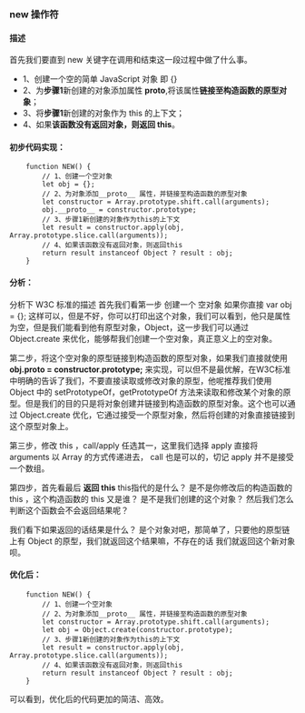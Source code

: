 ### new 操作符

#### 描述
首先我们要直到 new 关键字在调用和结束这一段过程中做了什么事。

+ 1、创建一个空的简单 JavaScript 对象 即 {}
+ 2、为**步骤1**新创建的对象添加属性 __proto__,将该属性**链接至构造函数的原型对象**；
+ 3、将**步骤1**新创建的对象作为 this 的上下文；
+ 4、如果**该函数没有返回对象，则返回 this**。


#### 初步代码实现：
```
    function NEW() {
        // 1、创建一个空对象
        let obj = {};
        // 2、为对象添加__proto__ 属性，并链接至构造函数的原型对象
        let constructor = Array.prototype.shift.call(arguments);
        obj.__proto__ = constructor.prototype;
        // 3、步骤1新创建的对象作为this的上下文
        let result = constructor.apply(obj, Array.prototype.slice.call(arguments));
        // 4、如果该函数没有返回对象，则返回this
        return result instanceof Object ? result : obj;
    }
```

#### 分析：
分析下 W3C 标准的描述
首先我们看第一步 创建一个 空对象 如果你直接 var obj = {}; 这样可以，但是不好，你可以打印出这个对象，我们可以看到，他只是属性为空，但是我们能看到他有原型对象，Object，这一步我们可以通过
Object.create 来优化，能够帮我们创建一个空对象，真正意义上的空对象。

第二步，将这个空对象的原型链接到构造函数的原型对象，如果我们直接就使用 **obj.__proto__ = constructor.prototype;** 来实现，可以但不是最优解，在W3C标准中明确的告诉了我们，不要直接读取或修改对象的原型，他呢推荐我们使用 Object 中的 setPrototypeOf，getPrototypeOf 方法来读取和修改某个对象的原型。但是我们的目的只是将对象创建并链接到构造函数的原型对象。这个也可以通过 Object.create 优化，它通过接受一个原型对象，然后将创建的对象直接链接到这个原型对象上。

第三步，修改 this ，call/apply 任选其一，这里我们选择 apply 直接将 arguments 以 Array 的方式传递进去， call 也是可以的，切记 apply 并不是接受一个数组。

第四步，首先看最后 **返回 this** this指代的是什么？ 是不是你修改后的构造函数的 this ，这个构造函数的 this 又是谁？ 是不是我们创建的这个对象？ 然后我们怎么判断这个函数会不会返回结果呢？

我们看下如果返回的话结果是什么？ 是个对象对吧，那简单了，只要他的原型链上有 Object 的原型，我们就返回这个结果嘛，不存在的话 我们就返回这个新对象呗。


#### 优化后：
```
    function NEW() {
        // 1、创建一个空对象
        // 2、为对象添加__proto__ 属性，并链接至构造函数的原型对象
        let constructor = Array.prototype.shift.call(arguments);
        let obj = Object.create(constructor.prototype);
        // 3、步骤1新创建的对象作为this的上下文
        let result = constructor.apply(obj, Array.prototype.slice.call(arguments));
        // 4、如果该函数没有返回对象，则返回this
        return result instanceof Object ? result : obj;
    }
```

可以看到，优化后的代码更加的简洁、高效。
